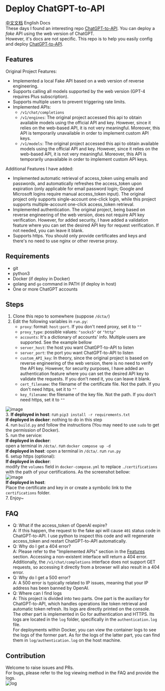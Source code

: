 # Deploy ChatGPT-to-API
[中文文档](./README_zh.md)  English Docs  
These days I found an interesting repo [ChatGPT-to-API](https://github.com/acheong08/ChatGPT-to-API). You can deploy a *fake* API using the web version of ChatGPT.  
However, it's docs are not specific. This repo is to help you easily config and deploy [ChatGPT-to-API](https://github.com/acheong08/ChatGPT-to-API).  

## Features
Original Project Features:  
- Implemented a local Fake API based on a web version of reverse engineering.  
- Supports calling all models supported by the web version (GPT-4 requires Plus subscription).  
- Supports multiple users to prevent triggering rate limits.  
- Implemented APIs:  
  - `/v1/chat/completions`  
  - `/v1/engines`: The original project accessed this api to obtain available models using the official API and key. However, since it relies on the web-based API, it is not very meaningful. Moreover, this API is temporarily unavailable in order to implement custom API keys.  
  -  `/v1/models`: The original project accessed this api to obtain available models using the official API and key. However, since it relies on the web-based API, it is not very meaningful. Moreover, this API is temporarily unavailable in order to implement custom API keys.  

Additional Features I have added:  
- Implemented automatic retrieval of access_token using emails and passwords, and automatically refreshes the access_token upon expiration (only applicable for email password login; Google and Microsoft logins require manual access_token input). The original project only supports single-account one-click login, while this project supports multiple-account one-click access_token retrieval.  
- Implemented authentication. The original project, being based on reverse engineering of the web version, does not require API key verification. However, for added security, I have added a validation feature where you can set the desired API key for request verification. If not needed, you can leave it blank.  
- Supports https. You should only provide certificates and keys and there's no need to use nginx or other reverse proxy.  

## Requirements
- git  
- python3  
- Docker (if deploy in Docker)  
- golang and `go` command in PATH (if deploy in host)  
- One or more ChatGPT accounts  

## Steps
1. Clone this repo to somewhere (suppose `/dcta/`)  
2. Edit the following variables in `run.py`:  
   - `proxy`: format: `host:port`. If you don't need proxy, set it to `""`  
   - `proxy_type`: possible values: `"socks5"` or `"http"`  
   - `accounts`: It's a dictionary of accounts' info. Multiple users are supported. See the example bellow  
   - `server_host`: the host you want ChatGPT-to-API to listen  
   - `server_port`: the port you want ChatGPT-to-API to listen  
   - `custom_API_key`: In theory, since the original project is based on reverse engineering of the web version, there is no need to verify the API key. However, for security purposes, I have added an authentication feature where you can set the desired API key to validate the requests. If you don't need it, you can leave it blank.  
   - `cert_filename`: the filename of the certificate file. Not the path. If you don't need https, set it to `""`  
   - `key_filename`: the filename of the key file. Not the path. If you don't need https, set it to `""`  

![image](https://github.com/Geniucker/Deploy-ChatGPT-to-API/assets/61449208/5c33d3f9-bf21-4a04-af34-579dc6e5fe73)  
3. **If deployed in host**: run `pip3 install -r requirements.txt`  
   **If deployed in docker**: nothing to do in this step  
4. run `build.py` and follow the instructions (You may need to use `sudo` to get the permission of Docker).  
5. run the service:  
   **If deployed in docker**:  
   open a terminal in `/dcta/`. run `docker compose up -d`  
   **If deployed in host**:
   open a terminal in `/dcta/`. run `run.py`  
6. setup https (optional):  
   **If deployed in docker**:  
   modify the `volumes` field in `docker-compose.yml` to replace `./certifications` with the path of your certifications. As the screenshot bellow:  
   ![image](https://github.com/Geniucker/Deploy-ChatGPT-to-API/assets/61449208/2ae9c330-c360-40f1-b741-03c217191e11)  
   **If deployed in host**:  
   Place the certificate and key in or create a symbolic link to the `certifications` folder.  
7. Enjoy~

## FAQ
- Q: What if the access_token of OpenAI expire?  
  A: If this happen, the request to the fake api will cause `401` status code in ChatGPT-to-API. I use python to inspect this code and will regenerate access_token and restart ChatGPT-to-API automatically.  
- Q: Why do I get a 404 error?  
  A: Please refer to the "Implemented APIs" section in the [Features](#Features) section. Accessing a non-existent interface will return a 404 error. Additionally, the `/v1/chat/completions` interface does not support GET requests, so accessing it directly from a browser will also result in a 404 error.  
- Q: Why do I get a 500 error?  
  A: A 500 error is typically related to IP issues, meaning that your IP address has been banned by OpenAI.  
- Q: Where can I find logs  
  A: This project is divided into two parts. One part is the auxiliary for ChatGPT-to-API, which handles operations like token retrieval and automatic token refresh. Its logs are directly printed on the console.  
  The other part is implemented in Go for authentication and HTTPS. Its logs are located in the `log` folder, specifically in the `authentication.log` file.  
  For deployments within Docker, you can view the container logs to see the logs of the former part. As for the logs of the latter part, you can find them in `log/authentication.log` on the host machine.  

## Contribution
Welcome to raise issues and PRs.  
For bugs, please refer to the log viewing method in the FAQ and provide the logs.  
![log](https://github.com/Geniucker/Deploy-ChatGPT-to-API/assets/61449208/e8472434-780d-4dcc-aaa1-75154c21b917)  

